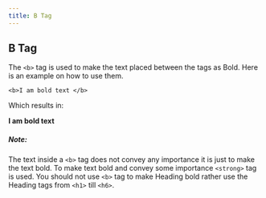 ```yaml
---
title: B Tag
---
```

## B Tag

The `<b>` tag is used to make the text placed between the tags as Bold.
Here is an example on how to use them.

`<b>I am bold text </b>`

Which results in:

<b>I am bold text</b>

##### Note:
The text inside a `<b>` tag does not convey any importance it is just to make the text bold.
To make text bold and convey some importance `<strong>` tag is used.
You should not use `<b>` tag to make Heading bold rather use the Heading tags from `<h1>` till `<h6>`.
